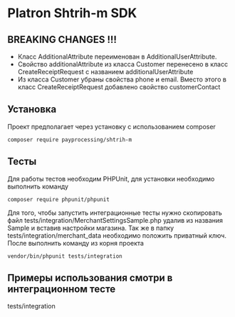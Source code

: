 Platron Shtrih-m SDK
===============
## BREAKING CHANGES !!!
* Класс AdditionalAttribute переименован в AdditionalUserAttribute.
* Свойство additionalAttribute из класса Customer перенесено в класс CreateReceiptRequest с названием additionalUserAttribute
* Из класса Customer убраны свойства phone и email. Вместо этого в класс CreateReceiptRequest добавлено свойство customerContact


## Установка

Проект предполагает через установку с использованием composer
<pre><code>composer require payprocessing/shtrih-m</pre></code>

## Тесты
Для работы тестов необходим PHPUnit, для установки необходимо выполнить команду
```
composer require phpunit/phpunit
```
Для того, чтобы запустить интеграционные тесты нужно скопировать файл tests/integration/MerchantSettingsSample.php удалив 
из названия Sample и вставив настройки магазина. Так же в папку tests/integration/merchant_data необходимо положить приватный
ключ. После выполнить команду из корня проекта
```
vendor/bin/phpunit tests/integration
```

## Примеры использования смотри в интеграционном тесте
tests/integration